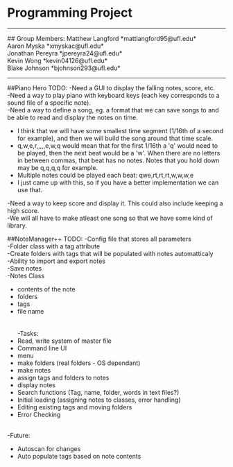 # Programming Project
<hr>
## Group Members:
Matthew Langford   *mattlangford95@ufl.edu* <br>
Aaron Myska               *xmyskac@ufl.edu* <br>
Jonathan Pereyra       *jpereyra24@ufl.edu* <br>
Kevin Wong             *kevin04126@ufl.edu* <br>
Blake Johnson         *bjohnson293@ufl.edu* <br>
<hr>

##Piano Hero TODO:
-Need a GUI to display the falling notes, score, etc. <br>
-Need a way to play piano with keyboard keys (each key corresponds to a sound file of a specific note). <br>
-Need a way to define a song, eg. a format that we can save songs to and be able to read and display the notes on time. <br>
 * I think that we will have some smallest time segment (1/16th of a second for example), and then we will build the song around that time scale.
 * q,w,e,r,,,,,e,w,q would mean that for the first 1/16th a 'q' would need to be played, then the next beat would be a 'w'. When there are no letters  in between commas, that beat has no notes. Notes that you hold down may be q,q,q,q for example.
 * Multiple notes could be played each beat: qwe,rt,rt,rt,w,w,w,e
 * I just came up with this, so if you have a better implementation we can use that.

-Need a way to keep score and display it. This could also include keeping a high score. <br>
-We will all have to make atleast one song so that we have some kind of library. <br>


##NoteManager++ TODO:
-Config file that stores all parameters<br> 
-Folder class with a tag attribute<br>
-Create folders with tags that will be populated with notes automatticaly<br>
-Ability to import and export notes<br>
-Save notes<br>
-Notes Class
 * contents of the note<br>
 * folders<br>
 * tags<br>
 * file name<br>
<br><br>
-Tasks:
 * Read, write system of master file<br>
 * Command line UI<br>
  * menu<br>
  * make folders (real folders - OS dependant)<br>
  * make notes<br>
  * assign tags and folders to notes
  * display notes<br>
 * Search functions (Tag, name, folder, words in text files?)<br>
 * Initial loading (assigning notes to classes, error handling)<br>
 * Editing existing tags and moving folders<br>
 * Error Checking<br><br>

-Future:<br>
 * Autoscan for changes<br>
 * Auto populate tags based on note contents<br>

